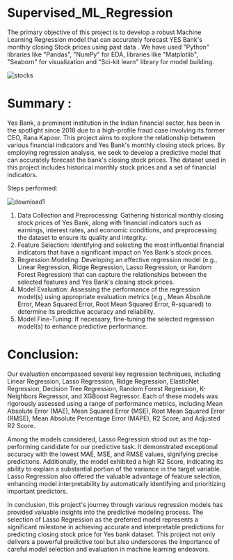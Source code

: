 # Supervised_ML_Regression
The primary objective of this project is to develop a robust Machine Learning Regression model that can accurately forecast YES Bank's monthly closing Stock prices using past data . We have used "Python" libraries like "Pandas", "NumPy" for EDA, libraries like "Matplotlib", "Seaborn" for visualization and "Sci-kit learn" library for model building.

![stocks](https://github.com/AbhayAviSharma/Supervised_ML_Regression/assets/131509148/152e1674-408d-42b4-ae45-27f3b825e204)

# Summary :
Yes Bank, a prominent institution in the Indian financial sector, has been in the spotlight since 2018 due to a high-profile fraud case involving its former CEO, Rana Kapoor. This project aims to explore the relationship between various financial indicators and Yes Bank's monthly closing stock prices. By employing regression analysis, we seek to develop a predictive model that can accurately forecast the bank's closing stock prices. The dataset used in this project includes historical monthly stock prices and a set of financial indicators.

Steps performed:

![download1](https://github.com/AbhayAviSharma/Supervised_ML_Regression/assets/131509148/155ddb6b-7a86-4d7b-aff4-ae4bb1b63a4e)

1. Data Collection and Preprocessing: Gathering historical monthly closing stock prices of Yes Bank, along with financial indicators such as earnings, interest rates, and economic conditions, and preprocessing the dataset to ensure its quality and integrity.
2. Feature Selection: Identifying and selecting the most influential financial indicators that have a significant impact on Yes Bank's stock prices.
3. Regression Modeling: Developing an effective regression model (e.g., Linear Regression, Ridge Regression, Lasso Regression, or Random Forest Regression) that can capture the relationships between the selected features and Yes Bank's closing stock prices.
4. Model Evaluation: Assessing the performance of the regression model(s) using appropriate evaluation metrics (e.g., Mean Absolute Error, Mean Squared Error, Root Mean Squared Error, R-squared) to determine its predictive accuracy and reliability.
5. Model Fine-Tuning: If necessary, fine-tuning the selected regression model(s) to enhance predictive performance.

# Conclusion:
Our evaluation encompassed several key regression techniques, including Linear Regression, Lasso Regression, Ridge Regression, ElasticNet Regression, Decision Tree Regression, Random Forest Regression, K-Neighbors Regressor, and XGBoost Regressor. Each of these models was rigorously assessed using a range of performance metrics, including Mean Absolute Error (MAE), Mean Squared Error (MSE), Root Mean Squared Error (RMSE), Mean Absolute Percentage Error (MAPE), R2 Score, and Adjusted R2 Score.

Among the models considered, Lasso Regression stood out as the top-performing candidate for our predictive task. It demonstrated exceptional accuracy with the lowest MAE, MSE, and RMSE values, signifying precise predictions. Additionally, the model exhibited a high R2 Score, indicating its ability to explain a substantial portion of the variance in the target variable. Lasso Regression also offered the valuable advantage of feature selection, enhancing model interpretability by automatically identifying and prioritizing important predictors.

In conclusion, this project's journey through various regression models has provided valuable insights into the predictive modeling process. The selection of Lasso Regression as the preferred model represents a significant milestone in achieving accurate and interpretable predictions for predicting closing stock price for Yes bank dataset. This project not only delivers a powerful predictive tool but also underscores the importance of careful model selection and evaluation in machine learning endeavors.
